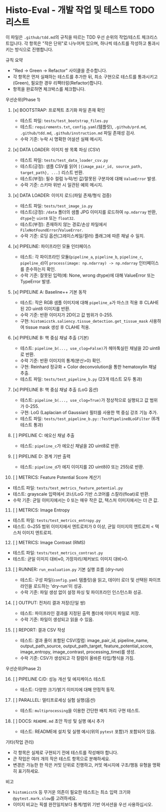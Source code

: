 
# Histo-Eval - 개발 작업 및 테스트 TODO 리스트

이 파일은 `.github/tdd.md`의 규칙을 따르는 TDD 우선 순위의 작업/테스트 체크리스트입니다. 각 항목은 "작은 단위"로 나누어져 있으며, 하나씩 테스트를 작성하고 통과시키는 방식으로 진행합니다.

규칙 요약

- "Red → Green → Refactor" 사이클을 준수합니다.
- 각 항목은 먼저 실패하는 테스트를 추가한 뒤, 최소 구현으로 테스트를 통과시키고(Green), 필요한 경우 리팩터링(Refactor)합니다.
- 항목을 완료하면 체크박스를 체크합니다.

우선순위(Phase 1)

1. [x] BOOTSTRAP: 프로젝트 초기화 파일 존재 확인
   - 테스트 파일: `tests/test_bootstrap_files.py`
   - 테스트: `requirements.txt`, `config.yaml`(템플릿), `.github/prd.md`, `.github/tdd.md`, `.github/instruction.md` 파일 존재성 검사.
   - 수락 기준: 누락 시 명확한 어설션 실패 메시지.

2. [x] DATA LOADER: 이미지 쌍 목록 파싱 (CSV)
   - 테스트 파일: `tests/test_data_loader_csv.py`
   - 테스트(긍정): 샘플 CSV를 읽어 `[{image_pair_id, source_path, target_path}, ...]` 리스트 반환.
   - 테스트(부정): 필수 컬럼 누락/빈 값/잘못된 구분자에 대해 `ValueError` 발생.
   - 수락 기준: 스키마 위반 시 일관된 예외 메시지.

3. [x] DATA LOADER: 이미지 로드(파일 존재/형식 검증)
   - 테스트 파일: `tests/test_image_io.py`
   - 테스트(긍정): `/data` 폴더의 샘플 JPG 이미지를 로드하여 `np.ndarray` 반환, `dtype`는 `uint8` 또는 `float32`.
   - 테스트(부정): 존재하지 않는 경로/손상 파일에서 `FileNotFoundError`/`ValueError`.
   - 수락 기준: 로딩 옵션(그레이스케일/컬러) 플래그에 따른 채널 수 일치.

4. [x] PIPELINE: 파이프라인 모듈 인터페이스
   - 테스트: 각 파이프라인 모듈(`pipeline_a`, `pipeline_b`, `pipeline_c`, `pipeline_d`)이 `process(image: np.ndarray) -> np.ndarray` 인터페이스를 준수하는지 확인.
   - 수락 기준: 잘못된 입력(예: None, wrong dtype)에 대해 ValueError 또는 TypeError 발생.

5. [x] PIPELINE A: Baseline++ 기본 동작
   - 테스트: 작은 RGB 샘플 이미지에 대해 `pipeline_a`가 마스크 적용 후 CLAHE된 2D uint8 이미지를 반환.
   - 수락 기준: 반환 이미지가 2D이고 값 범위가 0-255.
   - 구현: `histomicstk.saliency.tissue_detection.get_tissue_mask` 사용하여 tissue mask 생성 후 CLAHE 적용.

6. [x] PIPELINE B: 핵 중심 채널 추출 (기본)
   - 테스트: `pipeline_b(..., use_clog=False)`가 헤마톡실린 채널을 2D uint8로 반환.
   - 수락 기준: 반환 이미지의 통계(분산>0) 확인.
   - 구현: Reinhard 정규화 + Color deconvolution을 통한 hematoxylin 채널 추출.
   - 테스트 파일: `tests/test_pipeline_b.py` (23개 테스트 모두 통과)

7. [x] PIPELINE B: 핵 중심 채널 추출 (LoG 옵션)
   - 테스트: `pipeline_b(..., use_clog=True)`가 정상적으로 실행되고 값 범위가 0-255.
   - 구현: LoG (Laplacian of Gaussian) 필터를 사용한 핵 중심 강조 기능 추가.
   - 테스트 파일: `tests/test_pipeline_b.py::TestPipelineBLoGFilter` (6개 테스트 통과)

8. [ ] PIPELINE C: 에오신 채널 추출
   - 테스트: `pipeline_c`가 에오신 채널을 2D uint8로 반환.

9. [ ] PIPELINE D: 경계 기반 출력
   - 테스트: `pipeline_d`가 에지 이미지를 2D uint8(0 또는 255)로 반환.

10. [ ] METRICS: Feature Potential Score 계산기
   - 테스트 파일: `tests/test_metrics_feature_potential.py`
   - 테스트: grayscale 입력에서 코너/LoG 기반 스코어를 스칼라(float)로 반환.
   - 수락 기준: 균일 이미지에서는 0 또는 매우 작은 값, 텍스처 이미지에서는 더 큰 값.

11. [ ] METRICS: Image Entropy
   - 테스트 파일: `tests/test_metrics_entropy.py`
   - 테스트: 0~255 범위 이미지에서 엔트로피가 0 이상, 균일 이미지의 엔트로피 < 텍스처 이미지 엔트로피.

12. [ ] METRICS: Image Contrast (RMS)
   - 테스트 파일: `tests/test_metrics_contrast.py`
   - 테스트: 균일 이미지 대비≈0, 가장자리/체커보드 이미지 대비>0.

13. [ ] RUNNER: `run_evaluation.py` 기본 실행 흐름 (dry-run)
	- 테스트: 구성 파일(`config.yaml` 템플릿)을 읽고, 데이터 로더 및 선택된 파이프라인을 로드하는 'dry-run'이 성공.
	- 수락 기준: 파일 생성 없이 설정 파싱 및 파이프라인 인스턴스화 성공.

14. [ ] OUTPUT: 전처리 결과 저장(단일 쌍)
	- 테스트: 파이프라인 결과를 지정된 출력 폴더에 이미지 파일로 저장.
	- 수락 기준: 파일이 생성되고 읽을 수 있음.

15. [ ] REPORT: 결과 CSV 작성
	- 테스트: 결과 줄이 포함된 CSV(칼럼: image_pair_id, pipeline_name, output_path_source, output_path_target, feature_potential_score, image_entropy, image_contrast, processing_time)를 생성.
	- 수락 기준: CSV가 생성되고 각 칼럼이 올바른 타입/형식을 가짐.

우선순위(Phase 2)

16. [ ] PIPELINE C/D: 성능 개선 및 에지케이스 테스트
	- 테스트: 다양한 크기/밝기 이미지에 대해 안정적 동작.

17. [ ] PARALLEL: 멀티프로세싱 실험 실행(옵션)
	- 테스트: `multiprocessing`을 이용한 간단한 배치 처리 구현 테스트.

18. [ ] DOCS: `README.md` 초안 작성 및 실행 예시 추가
	- 테스트: README에 설치 및 실행 예시(위의 `pytest` 포함)가 포함되어 있음.

기타(작업 관리)

- 각 항목은 실제로 구현되기 전에 테스트를 작성해야 합니다.
- 큰 작업은 여러 개의 작은 테스트 항목으로 분해하세요.
- 변경은 가능한 한 작은 커밋 단위로 진행하고, 커밋 메시지에 구조/행동 유형을 명확히 표기하세요.

비고

- `histomicstk` 등 무거운 의존이 필요한 테스트는 최소 입력 크기와 `@pytest.mark.slow`를 고려하세요.
- 이미지 비교는 픽셀 완전일치보다 통계/범위 기반 어서션을 우선 사용하십시오.
